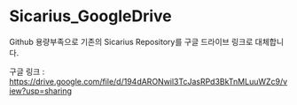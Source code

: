# Sicarius_GoogleDrive

Github 용량부족으로 기존의 Sicarius Repository를 구글 드라이브 링크로 대체합니다.

구글 링크 : https://drive.google.com/file/d/194dARONwil3TcJasRPd3BkTnMLuuWZc9/view?usp=sharing
